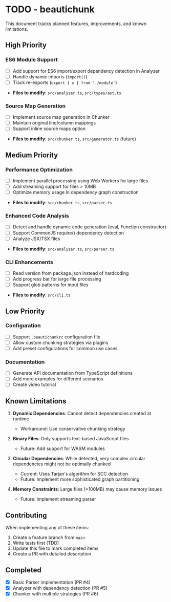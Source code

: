 # TODO - beautichunk

This document tracks planned features, improvements, and known limitations.

## High Priority

### ES6 Module Support
- [ ] Add support for ES6 import/export dependency detection in Analyzer
- [ ] Handle dynamic imports (`import()`)
- [ ] Track re-exports (`export { x } from './module'`)
- **Files to modify**: `src/analyzer.ts`, `src/types/ast.ts`

### Source Map Generation
- [ ] Implement source map generation in Chunker
- [ ] Maintain original line/column mappings
- [ ] Support inline source maps option
- **Files to modify**: `src/chunker.ts`, `src/generator.ts` (future)

## Medium Priority

### Performance Optimization
- [ ] Implement parallel processing using Web Workers for large files
- [ ] Add streaming support for files > 10MB
- [ ] Optimize memory usage in dependency graph construction
- **Files to modify**: `src/chunker.ts`, `src/parser.ts`

### Enhanced Code Analysis
- [ ] Detect and handle dynamic code generation (eval, Function constructor)
- [ ] Support CommonJS require() dependency detection
- [ ] Analyze JSX/TSX files
- **Files to modify**: `src/analyzer.ts`, `src/parser.ts`

### CLI Enhancements
- [ ] Read version from package.json instead of hardcoding
- [ ] Add progress bar for large file processing
- [ ] Support glob patterns for input files
- **Files to modify**: `src/cli.ts`

## Low Priority

### Configuration
- [ ] Support `.beautichunkrc` configuration file
- [ ] Allow custom chunking strategies via plugins
- [ ] Add preset configurations for common use cases

### Documentation
- [ ] Generate API documentation from TypeScript definitions
- [ ] Add more examples for different scenarios
- [ ] Create video tutorial

## Known Limitations

1. **Dynamic Dependencies**: Cannot detect dependencies created at runtime
   - Workaround: Use conservative chunking strategy
   
2. **Binary Files**: Only supports text-based JavaScript files
   - Future: Add support for WASM modules

3. **Circular Dependencies**: While detected, very complex circular dependencies might not be optimally chunked
   - Current: Uses Tarjan's algorithm for SCC detection
   - Future: Implement more sophisticated graph partitioning

4. **Memory Constraints**: Large files (>100MB) may cause memory issues
   - Future: Implement streaming parser

## Contributing

When implementing any of these items:
1. Create a feature branch from `main`
2. Write tests first (TDD)
3. Update this file to mark completed items
4. Create a PR with detailed description

## Completed

- [x] Basic Parser implementation (PR #4)
- [x] Analyzer with dependency detection (PR #5)
- [x] Chunker with multiple strategies (PR #6)